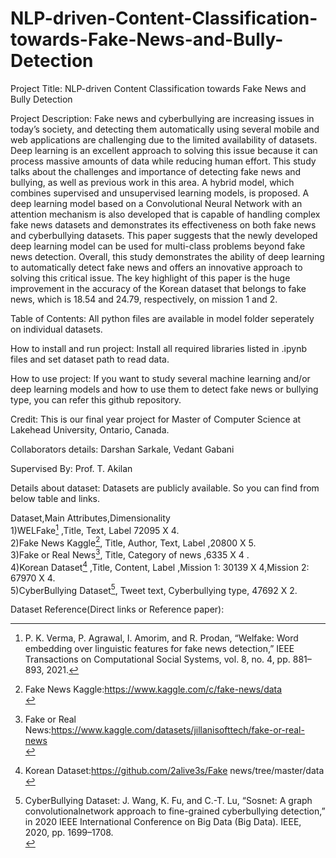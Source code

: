 # NLP-driven-Content-Classification-towards-Fake-News-and-Bully-Detection
Project Title: NLP-driven Content Classification towards Fake News and Bully Detection

Project Description: Fake news and cyberbullying are increasing issues in today’s society, and detecting them automatically using several mobile and web applications are challenging due to the limited availability of datasets. Deep learning is an excellent approach to solving this issue because it can process massive amounts of data while reducing human effort. This study talks about the challenges and importance of detecting fake news and bullying, as well as previous work in this area. A hybrid model, which combines supervised and unsupervised learning models, is proposed. A deep learning model based on a Convolutional Neural Network with an attention mechanism is also developed that is capable of handling complex fake news datasets and demonstrates its effectiveness on both fake news and cyberbullying datasets. This paper suggests that the newly developed deep learning model can be used for multi-class problems beyond fake news detection. Overall, this study demonstrates the ability of deep learning to automatically detect fake news and offers an innovative approach to solving this critical issue. The key highlight of this paper is the huge improvement in the accuracy of the Korean dataset that belongs to fake news, which is 18.54 and 24.79, respectively, on mission 1 and 2.

Table of Contents: All python files are available in model folder seperately on individual datasets. 

How to install and run project: Install all required libraries listed in .ipynb files and set dataset path to read data.

How to use project: If you want to study several machine learning and/or deep learning models and how to use them to detect fake news or bullying type, you can refer this github repository.

Credit: This is our final year project for Master of Computer Science at Lakehead University, Ontario, Canada. 

Collaborators details: Darshan Sarkale, Vedant Gabani

Supervised By: Prof. T. Akilan

Details about dataset:
Datasets are  publicly available. So you can find from below table and links.


Dataset,Main Attributes,Dimensionality <br>
1)WELFake[^1]	,Title, Text, Label	72095 X 4. <br>
2)Fake News Kaggle[^2],	Title, Author, Text, Label	,20800 X 5. <br>
3)Fake or Real News[^3],	Title, Category of news	,6335 X 4 . <br>
4)Korean Dataset[^4]	,Title, Content, Label	,Mission 1: 30139 X 4,Mission 2: 67970 X 4. <br>
5)CyberBullying Dataset[^5],	Tweet text, Cyberbullying type,	47692 X 2. <br>

Dataset Reference(Direct links or Reference paper): <br>

[^1]:  P. K. Verma, P. Agrawal, I. Amorim, and R. Prodan, “Welfake: Word
embedding over linguistic features for fake news detection,” IEEE
Transactions on Computational Social Systems, vol. 8, no. 4, pp. 881–
893, 2021.
[^2]: Fake News Kaggle:https://www.kaggle.com/c/fake-news/data <br>
[^3]: Fake or Real News:https://www.kaggle.com/datasets/jillanisofttech/fake-or-real-news <br>
[^4]: Korean Dataset:https://github.com/2alive3s/Fake news/tree/master/data <br>
[^5]: CyberBullying Dataset: J. Wang, K. Fu, and C.-T. Lu, “Sosnet: A graph convolutionalnetwork approach to fine-grained cyberbullying detection,” in 2020 IEEE International Conference on Big Data (Big Data). IEEE, 2020, pp. 1699–1708. <br>

